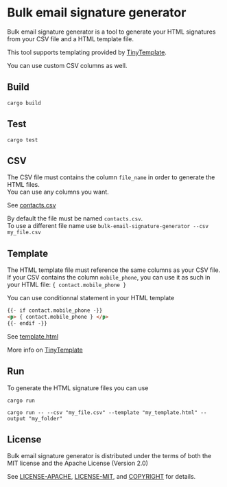 # Bulk email signature generator

Bulk email signature generator is a tool to generate your HTML signatures from your CSV file and a HTML template file.

This tool supports templating provided by [TinyTemplate](https://github.com/bheisler/TinyTemplate).  

You can use custom CSV columns as well.

## Build

```
cargo build
```

## Test

```
cargo test
```

## CSV

The CSV file must contains the column `file_name` in order to generate the HTML files.  
You can use any columns you want. 

See [contacts.csv](input_example/contacts.csv)

By default the file must be named `contacts.csv`.  
To use a different file name use `bulk-email-signature-generator --csv my_file.csv`

## Template

The HTML template file must reference the same columns as your CSV file.  
If your CSV contains the column `mobile_phone`, you can use it as such in your HTML file: `{ contact.mobile_phone }`

You can use conditionnal statement in your HTML template 

```html
{{- if contact.mobile_phone -}}
<p> { contact.mobile_phone } </p>
{{- endif -}}
```

See [template.html](input_example/template.html)

More info on [TinyTemplate](https://github.com/bheisler/TinyTemplate)

## Run

To generate the HTML signature files you can use

```
cargo run

cargo run -- --csv "my_file.csv" --template "my_template.html" --output "my_folder"
```

## License

Bulk email signature generator is distributed under the terms of both the MIT license
and the Apache License (Version 2.0)

See [LICENSE-APACHE](LICENSE-APACHE), [LICENSE-MIT](LICENSE-MIT), and
[COPYRIGHT](COPYRIGHT) for details.

